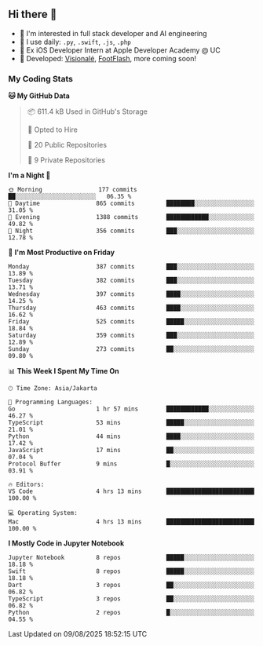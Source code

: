 ## Hi there 👋

- 🤖 I'm interested in full stack developer and AI engineering
- 🌱 I use daily: `.py`, `.swift`, `.js`, `.php`
- 🍎 Ex iOS Developer Intern at Apple Developer Academy @ UC
- 🔨 Developed: [Visionalé](https://apps.apple.com/id/app/visional%C3%A9/id6737191146), [FootFlash](https://apps.apple.com/id/app/footflash/id6550905078), more coming soon!

### My Coding Stats

<!--START_SECTION:waka-->
**🐱 My GitHub Data** 

> 📦 611.4 kB Used in GitHub's Storage 
 > 
> 💼 Opted to Hire
 > 
> 📜 20 Public Repositories 
 > 
> 🔑 9 Private Repositories 
 > 
**I'm a Night 🦉** 

```text
🌞 Morning                177 commits         ██░░░░░░░░░░░░░░░░░░░░░░░   06.35 % 
🌆 Daytime                865 commits         ████████░░░░░░░░░░░░░░░░░   31.05 % 
🌃 Evening                1388 commits        ████████████░░░░░░░░░░░░░   49.82 % 
🌙 Night                  356 commits         ███░░░░░░░░░░░░░░░░░░░░░░   12.78 % 
```
📅 **I'm Most Productive on Friday** 

```text
Monday                   387 commits         ███░░░░░░░░░░░░░░░░░░░░░░   13.89 % 
Tuesday                  382 commits         ███░░░░░░░░░░░░░░░░░░░░░░   13.71 % 
Wednesday                397 commits         ████░░░░░░░░░░░░░░░░░░░░░   14.25 % 
Thursday                 463 commits         ████░░░░░░░░░░░░░░░░░░░░░   16.62 % 
Friday                   525 commits         █████░░░░░░░░░░░░░░░░░░░░   18.84 % 
Saturday                 359 commits         ███░░░░░░░░░░░░░░░░░░░░░░   12.89 % 
Sunday                   273 commits         ██░░░░░░░░░░░░░░░░░░░░░░░   09.80 % 
```


📊 **This Week I Spent My Time On** 

```text
🕑︎ Time Zone: Asia/Jakarta

💬 Programming Languages: 
Go                       1 hr 57 mins        ████████████░░░░░░░░░░░░░   46.27 % 
TypeScript               53 mins             █████░░░░░░░░░░░░░░░░░░░░   21.01 % 
Python                   44 mins             ████░░░░░░░░░░░░░░░░░░░░░   17.42 % 
JavaScript               17 mins             ██░░░░░░░░░░░░░░░░░░░░░░░   07.04 % 
Protocol Buffer          9 mins              █░░░░░░░░░░░░░░░░░░░░░░░░   03.91 % 

🔥 Editors: 
VS Code                  4 hrs 13 mins       █████████████████████████   100.00 % 

💻 Operating System: 
Mac                      4 hrs 13 mins       █████████████████████████   100.00 % 
```

**I Mostly Code in Jupyter Notebook** 

```text
Jupyter Notebook         8 repos             █████░░░░░░░░░░░░░░░░░░░░   18.18 % 
Swift                    8 repos             █████░░░░░░░░░░░░░░░░░░░░   18.18 % 
Dart                     3 repos             ██░░░░░░░░░░░░░░░░░░░░░░░   06.82 % 
TypeScript               3 repos             ██░░░░░░░░░░░░░░░░░░░░░░░   06.82 % 
Python                   2 repos             █░░░░░░░░░░░░░░░░░░░░░░░░   04.55 % 
```




 Last Updated on 09/08/2025 18:52:15 UTC
<!--END_SECTION:waka-->

<!--
**nico-samuelson/nico-samuelson** is a ✨ _special_ ✨ repository because its `README.md` (this file) appears on your GitHub profile.

Here are some ideas to get you started:

- 🔭 I’m currently working on ...
- 🌱 I’m currently learning ...
- 👯 I’m looking to collaborate on ...
- 🤔 I’m looking for help with ...
- 💬 Ask me about ...
- 📫 How to reach me: ...
- 😄 Pronouns: ...
- ⚡ Fun fact: ...
-->
